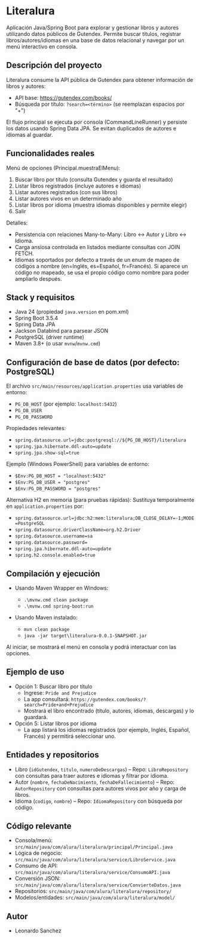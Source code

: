 # Literalura

Aplicación Java/Spring Boot para explorar y gestionar libros y autores utilizando datos públicos de Gutendex. Permite buscar títulos, registrar libros/autores/idiomas en una base de datos relacional y navegar por un menú interactivo en consola.

## Descripción del proyecto
Literalura consume la API pública de Gutendex para obtener información de libros y autores:
- API base: https://gutendex.com/books/
- Búsqueda por título: `?search=<término>` (se reemplazan espacios por "+")

El flujo principal se ejecuta por consola (CommandLineRunner) y persiste los datos usando Spring Data JPA. Se evitan duplicados de autores e idiomas al guardar.

## Funcionalidades reales
Menú de opciones (Principal.muestraElMenu):
1. Buscar libro por título (consulta Gutendex y guarda el resultado)
2. Listar libros registrados (incluye autores e idiomas)
3. Listar autores registrados (con sus libros)
4. Listar autores vivos en un determinado año
5. Listar libros por idioma (muestra idiomas disponibles y permite elegir)
0. Salir

Detalles:
- Persistencia con relaciones Many-to-Many: Libro <-> Autor y Libro <-> Idioma.
- Carga ansiosa controlada en listados mediante consultas con JOIN FETCH.
- Idiomas soportados por defecto a través de un enum de mapeo de códigos a nombre (en=Inglés, es=Español, fr=Francés). Si aparece un código no mapeado, se usa el propio código como nombre para poder ampliarlo después.

## Stack y requisitos
- Java 24 (propiedad `java.version` en pom.xml)
- Spring Boot 3.5.4
- Spring Data JPA
- Jackson Databind para parsear JSON
- PostgreSQL (driver runtime)
- Maven 3.8+ (o usar `mvnw`/`mvnw.cmd`)

## Configuración de base de datos (por defecto: PostgreSQL)
El archivo `src/main/resources/application.properties` usa variables de entorno:
- `PG_DB_HOST` (por ejemplo: `localhost:5432`)
- `PG_DB_USER`
- `PG_DB_PASSWORD`

Propiedades relevantes:
- `spring.datasource.url=jdbc:postgresql://${PG_DB_HOST}/literalura`
- `spring.jpa.hibernate.ddl-auto=update`
- `spring.jpa.show-sql=true`

Ejemplo (Windows PowerShell) para variables de entorno:
- `$Env:PG_DB_HOST = "localhost:5432"`
- `$Env:PG_DB_USER = "postgres"`
- `$Env:PG_DB_PASSWORD = "postgres"`

Alternativa H2 en memoria (para pruebas rápidas):
Sustituya temporalmente en `application.properties` por:
- `spring.datasource.url=jdbc:h2:mem:literalura;DB_CLOSE_DELAY=-1;MODE=PostgreSQL`
- `spring.datasource.driverClassName=org.h2.Driver`
- `spring.datasource.username=sa`
- `spring.datasource.password=`
- `spring.jpa.hibernate.ddl-auto=update`
- `spring.h2.console.enabled=true`

## Compilación y ejecución
- Usando Maven Wrapper en Windows:
  - `.\mvnw.cmd clean package`
  - `.\mvnw.cmd spring-boot:run`

- Usando Maven instalado:
  - `mvn clean package`
  - `java -jar target\literalura-0.0.1-SNAPSHOT.jar`

Al iniciar, se mostrará el menú en consola y podrá interactuar con las opciones.

## Ejemplo de uso
- Opción 1: Buscar libro por título
  - Ingrese: `Pride and Prejudice`
  - La app consultará: `https://gutendex.com/books/?search=Pride+and+Prejudice`
  - Mostrará el libro encontrado (título, autores, idiomas, descargas) y lo guardará.
- Opción 5: Listar libros por idioma
  - La app listará los idiomas registrados (por ejemplo, Inglés, Español, Francés) y permitirá seleccionar uno.

## Entidades y repositorios
- Libro (`idGutendex`, `titulo`, `numeroDeDescargas`) – Repo: `LibroRepository` con consultas para traer autores e idiomas y filtrar por idioma.
- Autor (`nombre`, `fechaDeNacimiento`, `fechaDeFallecimiento`) – Repo: `AutorRepository` con consultas para autores vivos por año y carga de libros.
- Idioma (`codigo`, `nombre`) – Repo: `IdiomaRepository` con búsqueda por código.

## Código relevante
- Consola/menú: `src/main/java/com/alura/literalura/principal/Principal.java`
- Lógica de negocio: `src/main/java/com/alura/literalura/service/LibroService.java`
- Consumo de API: `src/main/java/com/alura/literalura/service/ConsumoAPI.java`
- Conversión JSON: `src/main/java/com/alura/literalura/service/ConvierteDatos.java`
- Repositorios: `src/main/java/com/alura/literalura/repository/`
- Modelos/entidades: `src/main/java/com/alura/literalura/model/`

## Autor
- Leonardo Sanchez
